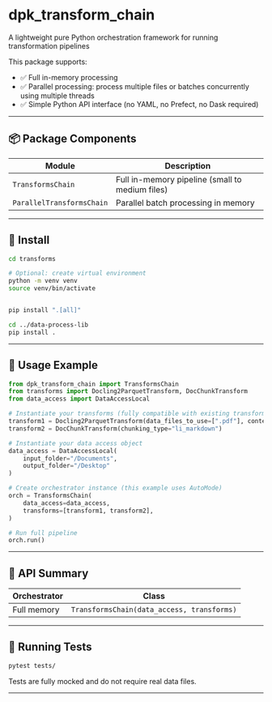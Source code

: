 # dpk_transform_chain

A lightweight pure Python orchestration framework for running transformation pipelines 

This package supports:
- ✅ Full in-memory processing
- ✅ Parallel processing: process multiple files or batches concurrently using multiple threads
- ✅ Simple Python API interface (no YAML, no Prefect, no Dask required)

---

## 📦 Package Components
| Module | Description |
|--------|-------------|
| `TransformsChain` | Full in-memory pipeline (small to medium files) |
| `ParallelTransformsChain` | Parallel batch processing in memory |

---

## 🔧 Install

```bash
cd transforms

# Optional: create virtual environment
python -m venv venv
source venv/bin/activate


pip install ".[all]"

cd ../data-process-lib
pip install . 
```

---

## 🔬 Usage Example

```python
from dpk_transform_chain import TransformsChain
from transforms import Docling2ParquetTransform, DocChunkTransform
from data_access import DataAccessLocal

# Instantiate your transforms (fully compatible with existing transform logic)
transform1 = Docling2ParquetTransform(data_files_to_use=[".pdf"], contents_type="text/markdown")
transform2 = DocChunkTransform(chunking_type="li_markdown")

# Instantiate your data access object
data_access = DataAccessLocal(
    input_folder="/Documents",
    output_folder="/Desktop"
)

# Create orchestrator instance (this example uses AutoMode)
orch = TransformsChain(
    data_access=data_access,
    transforms=[transform1, transform2],
)

# Run full pipeline
orch.run()
```

---

## 🔧 API Summary

| Orchestrator | Class |
|--------------|-------|
| Full memory | `TransformsChain(data_access, transforms)` |

---

## 🔬 Running Tests

```bash
pytest tests/
```

Tests are fully mocked and do not require real data files.

---


